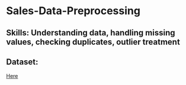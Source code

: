 # Sales-Data-Preprocessing

## Skills: Understanding data, handling missing values, checking duplicates, outlier treatment

## Dataset: 
[Here](https://www.kaggle.com/datasets/alexhuitron/supermarket-sales)
